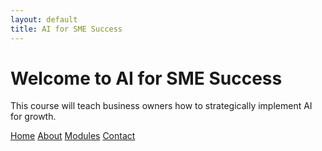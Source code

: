 ```yaml
---
layout: default
title: AI for SME Success
---
```


# Welcome to AI for SME Success

This course will teach business owners how to strategically implement AI for growth.
<nav>
  <a href="{{ site.baseurl }}/index.html">Home</a>
  <a href="{{ site.baseurl }}/about.html">About</a>
  <a href="{{ site.baseurl }}/modules.html">Modules</a>
  <a href="{{ site.baseurl }}/contact.html">Contact</a>
</nav>
